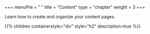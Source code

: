 +++
menuPre = "<i class='fa-fw fab fa-markdown'></i> "
title = "Content"
type = "chapter"
weight = 3
+++

Learn how to create and organize your content pages.

{{% children containerstyle="div" style="h2" description=true %}}
